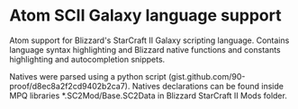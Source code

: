 # Atom SCII Galaxy language support

Atom support for Blizzard's StarCraft II Galaxy scripting language. Contains language syntax highlighting and Blizzard native functions and constants highlighting and autocompletion snippets.

Natives were parsed using a python script (gist.github.com/90-proof/d8ec8a2f2cd9402b2ca7). Natives declarations can be found inside MPQ libraries *.SC2Mod/Base.SC2Data in Blizzard StarCraft II Mods folder.
